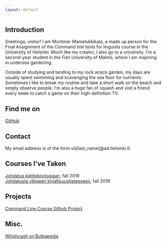 ```yaml
---
layout: default
---
```


## Introduction

Greetings, visitor! I am Mortimer Mamelukkikala, a made up person for the Final Assignment of the Command line tools for linguists course in the University of Helsinki.
Much like my creator, I also go to a university. I'm a second-year student in the Fish University of Malmö, where I am majoring in undersea gardening.

Outside of studying and tending to my rock wrack garden, my days are usually spent swimming and scavenging the sea floor for nutrients.
Sometimes I like to break my routine and take a short walk on the beach and simply observe people.
I'm also a huge fan of squash and visit a friend every week to catch a game on their high-definition TV.

## Find me on

[GitHub](https://github.com/viimarautia) 

## Contact

My email address is of the form vb[last_name]@ad.helsinki.fi. 

## Courses I've Taken

[Johdatus kieliteknologiaan](https://courses.helsinki.fi/fi/kik-405), fall 2019  
[Johdatusta yleiseen kirjallisuustieteeseen](https://courses.helsinki.fi/fi/ttk-yl110), fall 2019 

## Projects

[Command Line Course Github Project](https://github.com/viimarautia/cmdline-course.git) 

## Misc. 

[Whishcash on Bulbapedia](https://bulbapedia.bulbagarden.net/wiki/Whiscash_(Pok%C3%A9mon)) 
